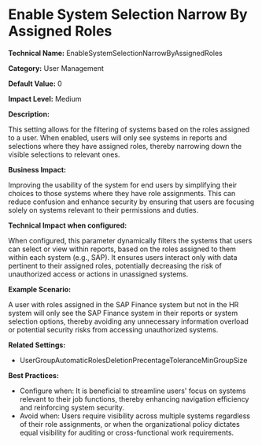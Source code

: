 # Enable System Selection Narrow By Assigned Roles

**Technical Name:** EnableSystemSelectionNarrowByAssignedRoles

**Category:** User Management

**Default Value:** 0

**Impact Level:** Medium

**Description:**

This setting allows for the filtering of systems based on the roles assigned to a user. When enabled, users will only see systems in reports and selections where they have assigned roles, thereby narrowing down the visible selections to relevant ones.

**Business Impact:**

Improving the usability of the system for end users by simplifying their choices to those systems where they have role assignments. This can reduce confusion and enhance security by ensuring that users are focusing solely on systems relevant to their permissions and duties.

**Technical Impact when configured:**

When configured, this parameter dynamically filters the systems that users can select or view within reports, based on the roles assigned to them within each system (e.g., SAP). It ensures users interact only with data pertinent to their assigned roles, potentially decreasing the risk of unauthorized access or actions in unassigned systems.

**Example Scenario:**

A user with roles assigned in the SAP Finance system but not in the HR system will only see the SAP Finance system in their reports or system selection options, thereby avoiding any unnecessary information overload or potential security risks from accessing unauthorized systems.

**Related Settings:**

- UserGroupAutomaticRolesDeletionPrecentageToleranceMinGroupSize

**Best Practices:** 

- Configure when: It is beneficial to streamline users' focus on systems relevant to their job functions, thereby enhancing navigation efficiency and reinforcing system security.
- Avoid when: Users require visibility across multiple systems regardless of their role assignments, or when the organizational policy dictates equal visibility for auditing or cross-functional work requirements.